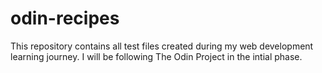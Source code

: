 # odin-recipes

This repository contains all test files created during my web development learning journey.
I will be following The Odin Project in the intial phase.
